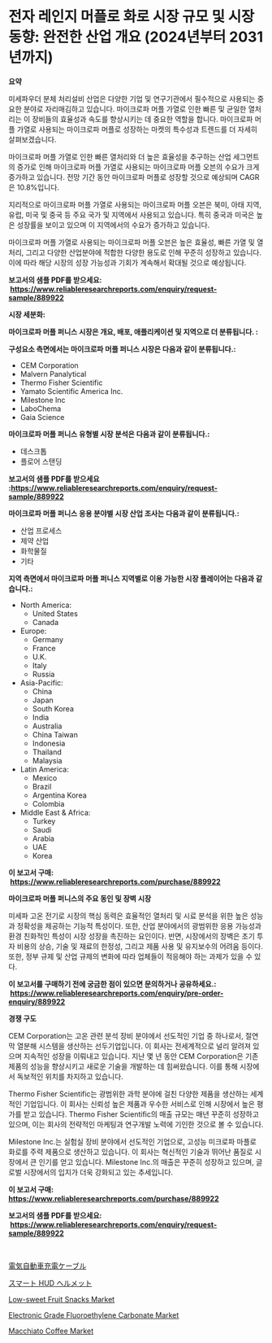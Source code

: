 <p><h1>전자 레인지 머플로 화로 시장 규모 및 시장 동향: 완전한 산업 개요 (2024년부터 2031년까지)</h1></p><p><strong>요약</strong></p>
<p><p>미세파우더 분체 처리설비 산업은 다양한 기업 및 연구기관에서 필수적으로 사용되는 중요한 분야로 자리매김하고 있습니다. 마이크로파 머플 가열로 인한 빠른 및 균일한 열처리는 이 장비들의 효율성과 속도를 향상시키는 데 중요한 역할을 합니다. 마이크로파 머플 가열로 사용되는 마이크로파 머플로 성장하는 마켓의 특수성과 트렌드를 더 자세히 살펴보겠습니다.</p><p>마이크로파 머플 가열로 인한 빠른 열처리와 더 높은 효율성을 추구하는 산업 세그먼트의 증가로 인해 마이크로파 머플 가열로 사용되는 마이크로파 머플 오븐의 수요가 크게 증가하고 있습니다. 전망 기간 동안 마이크로파 머플로 성장할 것으로 예상되며 CAGR은 10.8%입니다.</p><p>지리적으로 마이크로파 머플 가열로 사용되는 마이크로파 머플 오븐은 북미, 아태 지역, 유럽, 미국 및 중국 등 주요 국가 및 지역에서 사용되고 있습니다. 특히 중국과 미국은 높은 성장률을 보이고 있으며 이 지역에서의 수요가 증가하고 있습니다.</p><p>마이크로파 머플 가열로 사용되는 마이크로파 머플 오븐은 높은 효율성, 빠른 가열 및 열처리, 그리고 다양한 산업분야에 적합한 다양한 용도로 인해 꾸준히 성장하고 있습니다. 이에 따라 해당 시장의 성장 가능성과 기회가 계속해서 확대될 것으로 예상됩니다.</p></p>
<p><strong>보고서의 샘플 PDF를 받으세요: &nbsp;<a href="https://www.reliableresearchreports.com/enquiry/request-sample/889922">https://www.reliableresearchreports.com/enquiry/request-sample/889922</a></strong></p>
<p><strong>시장 세분화:</strong></p>
<p><strong> 마이크로파 머플 퍼니스 시장은 개요, 배포, 애플리케이션 및 지역으로 더 분류됩니다. :</strong></p>
<p><strong>구성요소 측면에서는 마이크로파 머플 퍼니스 시장은 다음과 같이 분류됩니다.:</strong></p>
<p><ul><li>CEM Corporation</li><li>Malvern Panalytical</li><li>Thermo Fisher Scientific</li><li>Yamato Scientific America Inc.</li><li>Milestone Inc</li><li>LaboChema</li><li>Gaia Science</li></ul></p>
<p><strong> 마이크로파 머플 퍼니스 유형별 시장 분석은 다음과 같이 분류됩니다.:</strong></p>
<p><ul><li>데스크톱</li><li>플로어 스탠딩</li></ul></p>
<p><strong>보고서의 샘플 PDF를 받으세요 :<a href="https://www.reliableresearchreports.com/enquiry/request-sample/889922">https://www.reliableresearchreports.com/enquiry/request-sample/889922</a></strong></p>
<p><strong> 마이크로파 머플 퍼니스 응용 분야별 시장 산업 조사는 다음과 같이 분류됩니다.:</strong></p>
<p><ul><li>산업 프로세스</li><li>제약 산업</li><li>화학물질</li><li>기타</li></ul></p>
<p><strong>지역 측면에서 마이크로파 머플 퍼니스 지역별로 이용 가능한 시장 플레이어는 다음과 같습니다.:</strong></p>
<p><ul>
    <li>
        North America:
        <ul>
            <li>United States</li>
            <li>Canada</li>
        </ul>
    </li>
    <li>
        Europe:
        <ul>
            <li>Germany</li>
            <li>France</li>
            <li>U.K.</li>
            <li>Italy</li>
            <li>Russia</li>
        </ul>
    </li>
    <li>
        Asia-Pacific:
        <ul>
            <li>China</li>
            <li>Japan</li>
            <li>South Korea</li>
            <li>India</li>
            <li>Australia</li>
            <li>China Taiwan</li>
            <li>Indonesia</li>
            <li>Thailand</li>
            <li>Malaysia</li>
        </ul>
    </li>
    <li>
        Latin America:
        <ul>
            <li>Mexico</li>
            <li>Brazil</li>
            <li>Argentina Korea</li>
            <li>Colombia</li>
        </ul>
    </li>
    <li>
        Middle East & Africa:
        <ul>
            <li>Turkey</li>
            <li>Saudi</li>
            <li>Arabia</li>
            <li>UAE</li>
            <li>Korea</li>
        </ul>
    </li>
    </ul></p>
<p><strong>이 보고서 구매: &nbsp;<a href="https://www.reliableresearchreports.com/purchase/889922">https://www.reliableresearchreports.com/purchase/889922</a></strong></p>
<p><strong>마이크로파 머플 퍼니스의 주요 동인 및 장벽 시장</strong></p>
<p><p>미세파 고온 전기로 시장의 핵심 동력은 효율적인 열처리 및 시료 분석을 위한 높은 성능과 정확성을 제공하는 기능적 특성이다. 또한, 산업 분야에서의 광범위한 응용 가능성과 환경 친화적인 특성이 시장 성장을 촉진하는 요인이다. 반면, 시장에서의 장벽은 초기 투자 비용의 상승, 기술 및 재료의 한정성, 그리고 제품 사용 및 유지보수의 어려움 등이다. 또한, 정부 규제 및 산업 규제의 변화에 따라 업체들이 적응해야 하는 과제가 있을 수 있다.</p></p>
<p><strong>이 보고서를 구매하기 전에 궁금한 점이 있으면 문의하거나 공유하세요.: &nbsp;<a href="https://www.reliableresearchreports.com/enquiry/pre-order-enquiry/889922">https://www.reliableresearchreports.com/enquiry/pre-order-enquiry/889922</a></strong></p>
<p><strong>경쟁 구도</strong></p>
<p><p>CEM Corporation는 고온 관련 분석 장비 분야에서 선도적인 기업 중 하나로서, 절연막 열분해 시스템을 생산하는 선두기업입니다. 이 회사는 전세계적으로 널리 알려져 있으며 지속적인 성장을 이뤄내고 있습니다. 지난 몇 년 동안 CEM Corporation은 기존 제품의 성능을 향상시키고 새로운 기술을 개발하는 데 힘써왔습니다. 이를 통해 시장에서 독보적인 위치를 차지하고 있습니다.</p><p>Thermo Fisher Scientific는 광범위한 과학 분야에 걸친 다양한 제품을 생산하는 세계적인 기업입니다. 이 회사는 신뢰성 높은 제품과 우수한 서비스로 인해 시장에서 높은 평가를 받고 있습니다. Thermo Fisher Scientific의 매출 규모는 매년 꾸준히 성장하고 있으며, 이는 회사의 전략적인 마케팅과 연구개발 노력에 기인한 것으로 볼 수 있습니다.</p><p>Milestone Inc.는 실험실 장비 분야에서 선도적인 기업으로, 고성능 미크로파 마플로 화로를 주력 제품으로 생산하고 있습니다. 이 회사는 혁신적인 기술과 뛰어난 품질로 시장에서 큰 인기를 얻고 있습니다. Milestone Inc.의 매출은 꾸준히 성장하고 있으며, 글로벌 시장에서의 입지가 더욱 강화되고 있는 추세입니다.</p></p>
<p><strong>이 보고서 구매: &nbsp; <a href="https://www.reliableresearchreports.com/purchase/889922">https://www.reliableresearchreports.com/purchase/889922</a></strong></p>
<p><strong>보고서의 샘플 PDF를 받으세요: &nbsp;<a href="https://www.reliableresearchreports.com/enquiry/request-sample/889922">https://www.reliableresearchreports.com/enquiry/request-sample/889922</a></strong><strong></strong></p>
<p>&nbsp;</p>
<p><p><a href="https://github.com/wkuactfdzwizk06/Market-Research-Report-List-1/blob/main/89371242068.md">電気自動車充電ケーブル</a></p><p><a href="https://github.com/lrlmopnhwd79300/Market-Research-Report-List-1/blob/main/77959472069.md">スマート HUD ヘルメット</a></p><p><a href="https://issuu.com/reportprime-2/docs/low-sweet-fruit-snacks-market-size-2030.pptx">Low-sweet Fruit Snacks Market</a></p><p><a href="https://github.com/abdelrhmankishk22/Market-Research-Report-List-3/blob/main/electronic-grade-fluoroethylene-carbonate-market.md">Electronic Grade Fluoroethylene Carbonate Market</a></p><p><a href="https://view.publitas.com/reportprime-1/macchiato-coffee-market-research-report-provides-critical-insights-that-can-help-shape-business-development-and-investment-strategies/">Macchiato Coffee Market</a></p></p>